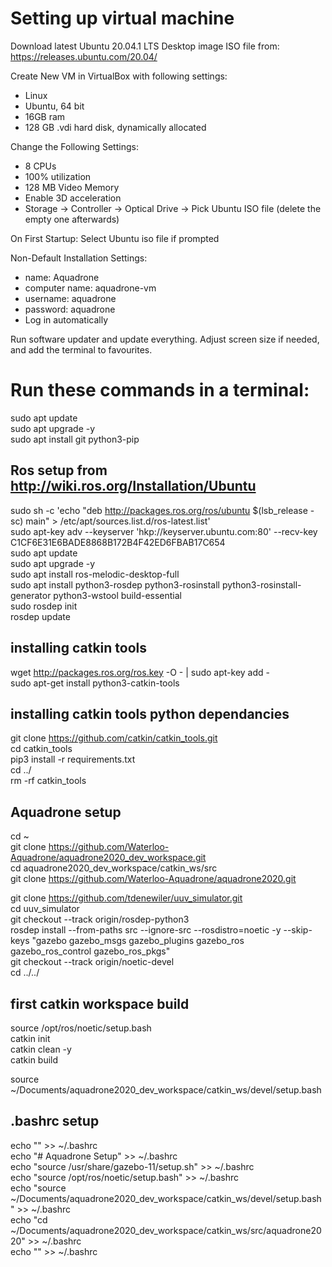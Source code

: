 # Setting up virtual machine
Download latest Ubuntu 20.04.1 LTS Desktop image ISO file from: https://releases.ubuntu.com/20.04/

Create New VM in VirtualBox with following settings:
- Linux
- Ubuntu, 64 bit
- 16GB ram
- 128 GB .vdi hard disk, dynamically allocated

Change the Following Settings:
- 8 CPUs
- 100% utilization
- 128 MB Video Memory
- Enable 3D acceleration
- Storage -> Controller -> Optical Drive -> Pick Ubuntu ISO file (delete the empty one afterwards)

On First Startup:
Select Ubuntu iso file if prompted

Non-Default Installation Settings:
- name: Aquadrone
- computer name: aquadrone-vm
- username: aquadrone
- password: aquadrone
- Log in automatically

Run software updater and update everything. Adjust screen size if needed, and add the terminal to favourites.

# Run these commands in a terminal:

sudo apt update  
sudo apt upgrade -y  
sudo apt install git python3-pip  

## Ros setup from http://wiki.ros.org/Installation/Ubuntu
sudo sh -c 'echo "deb http://packages.ros.org/ros/ubuntu $(lsb_release -sc) main" > /etc/apt/sources.list.d/ros-latest.list'  
sudo apt-key adv --keyserver 'hkp://keyserver.ubuntu.com:80' --recv-key C1CF6E31E6BADE8868B172B4F42ED6FBAB17C654  
sudo apt update  
sudo apt upgrade -y  
sudo apt install ros-melodic-desktop-full  
sudo apt install python3-rosdep python3-rosinstall python3-rosinstall-generator python3-wstool build-essential  
sudo rosdep init  
rosdep update  

## installing catkin tools
wget http://packages.ros.org/ros.key -O - | sudo apt-key add -  
sudo apt-get install python3-catkin-tools  

## installing catkin tools python dependancies
git clone https://github.com/catkin/catkin_tools.git  
cd catkin_tools  
pip3 install -r requirements.txt  
cd ../  
rm -rf catkin_tools  

## Aquadrone setup
cd ~  
git clone https://github.com/Waterloo-Aquadrone/aquadrone2020_dev_workspace.git  
cd aquadrone2020_dev_workspace/catkin_ws/src  
git clone https://github.com/Waterloo-Aquadrone/aquadrone2020.git  

git clone https://github.com/tdenewiler/uuv_simulator.git  
cd uuv_simulator  
git checkout --track origin/rosdep-python3  
rosdep install --from-paths src --ignore-src --rosdistro=noetic -y --skip-keys "gazebo gazebo_msgs gazebo_plugins gazebo_ros gazebo_ros_control gazebo_ros_pkgs"  
git checkout --track origin/noetic-devel  
cd ../../  

## first catkin workspace build
source /opt/ros/noetic/setup.bash  
catkin init  
catkin clean -y  
catkin build  

source ~/Documents/aquadrone2020_dev_workspace/catkin_ws/devel/setup.bash  

## .bashrc setup
echo "" >> ~/.bashrc  
echo "# Aquadrone Setup" >> ~/.bashrc  
echo "source /usr/share/gazebo-11/setup.sh" >> ~/.bashrc  
echo "source /opt/ros/noetic/setup.bash" >> ~/.bashrc  
echo "source ~/Documents/aquadrone2020_dev_workspace/catkin_ws/devel/setup.bash" >> ~/.bashrc  
echo "cd ~/Documents/aquadrone2020_dev_workspace/catkin_ws/src/aquadrone2020" >> ~/.bashrc  
echo "" >> ~/.bashrc  
